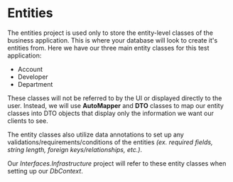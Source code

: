 ﻿# Entities
The entities project is used only to store the entity-level classes of the business application. This is where your database will look to create it's entities from. Here we have our three main entity classes for this test application:
* Account
* Developer
* Department

These classes will not be referred to by the UI or displayed directly to the user. Instead, we will use **AutoMapper** and **DTO** classes to map our entity classes into DTO objects that display only the information we want our clients to see.

The entity classes also utilize data annotations to set up any validations/requirements/conditions of the entities *(ex. required fields, string length, foreign keys/relationships, etc.)*.

Our *Interfaces.Infrastructure* project will refer to these entity classes when setting up our *DbContext*.
